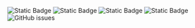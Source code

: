 ![Static Badge](https://img.shields.io/badge/blacklists-60-000000) ![Static Badge](https://img.shields.io/badge/blacklisted-2656876-cc0000) ![Static Badge](https://img.shields.io/badge/whitelisted-2244-00CC00) ![Static Badge](https://img.shields.io/badge/streaming_blacklist-28107-000000) ![GitHub issues](https://img.shields.io/github/issues/fabriziosalmi/blacklists)
